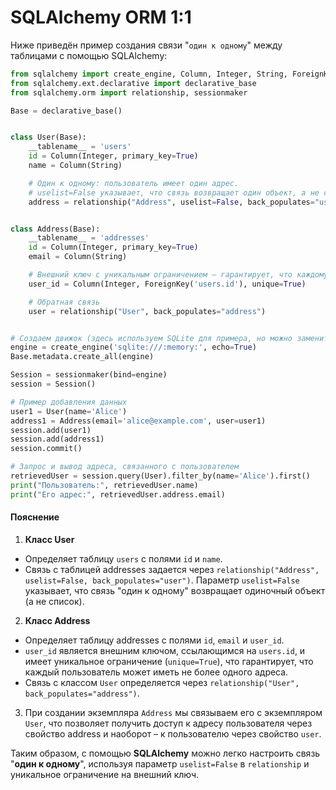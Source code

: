 # SQLAlchemy ORM 1:1

Ниже приведён пример создания связи "```один к одному```" между таблицами с помощью SQLAlchemy:

```python
from sqlalchemy import create_engine, Column, Integer, String, ForeignKey
from sqlalchemy.ext.declarative import declarative_base
from sqlalchemy.orm import relationship, sessionmaker

Base = declarative_base()


class User(Base):
    __tablename__ = 'users'
    id = Column(Integer, primary_key=True)
    name = Column(String)

    # Один к одному: пользователь имеет один адрес.
    # uselist=False указывает, что связь возвращает один объект, а не список.
    address = relationship("Address", uselist=False, back_populates="user")


class Address(Base):
    __tablename__ = 'addresses'
    id = Column(Integer, primary_key=True)
    email = Column(String)

    # Внешний ключ с уникальным ограничением – гарантирует, что каждому пользователю соответствует не более одного адреса.
    user_id = Column(Integer, ForeignKey('users.id'), unique=True)

    # Обратная связь
    user = relationship("User", back_populates="address")


# Создаем движок (здесь используем SQLite для примера, но можно заменить на PostgreSQL и т.д.)
engine = create_engine('sqlite:///:memory:', echo=True)
Base.metadata.create_all(engine)

Session = sessionmaker(bind=engine)
session = Session()

# Пример добавления данных
user1 = User(name='Alice')
address1 = Address(email='alice@example.com', user=user1)
session.add(user1)
session.add(address1)
session.commit()

# Запрос и вывод адреса, связанного с пользователем
retrievedUser = session.query(User).filter_by(name='Alice').first()
print("Пользователь:", retrievedUser.name)
print("Его адрес:", retrievedUser.address.email)
```

#### Пояснение

1. **Класс User**

- Определяет таблицу ```users``` с полями ```id``` и ```name```.
- Связь с таблицей addresses задается через ```relationship("Address", uselist=False, back_populates="user")```.
  Параметр ```uselist=False``` указывает, что связь "один к одному" возвращает одиночный объект (а не список).

2. **Класс Address**

- Определяет таблицу addresses с полями ```id```, ```email``` и ```user_id```.
- ```user_id``` является внешним ключом, ссылающимся на ```users.id```, и имеет уникальное
  ограничение (```unique=True```), что гарантирует, что каждый пользователь может иметь не более одного адреса.
- Связь с классом ```User``` определяется через ```relationship("User", back_populates="address")```.

3. При создании экземпляра ```Address``` мы связываем его с экземпляром ```User```, что позволяет получить доступ к
   адресу пользователя через свойство address и наоборот – к пользователю через свойство ```user```.

Таким образом, с помощью **SQLAlchemy** можно легко настроить связь "**один к одному**", используя
параметр ```uselist=False``` в ```relationship``` и уникальное ограничение на внешний ключ.



